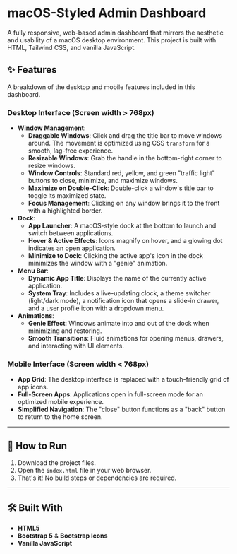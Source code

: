 # macOS-Styled Admin Dashboard

A fully responsive, web-based admin dashboard that mirrors the aesthetic and usability of a macOS desktop environment. This project is built with HTML, Tailwind CSS, and vanilla JavaScript.

## ✨ Features

A breakdown of the desktop and mobile features included in this dashboard.

### Desktop Interface (Screen width > 768px)

* **Window Management**:
    * **Draggable Windows**: Click and drag the title bar to move windows around. The movement is optimized using CSS `transform` for a smooth, lag-free experience.
    * **Resizable Windows**: Grab the handle in the bottom-right corner to resize windows.
    * **Window Controls**: Standard red, yellow, and green "traffic light" buttons to close, minimize, and maximize windows.
    * **Maximize on Double-Click**: Double-click a window's title bar to toggle its maximized state.
    * **Focus Management**: Clicking on any window brings it to the front with a highlighted border.
* **Dock**:
    * **App Launcher**: A macOS-style dock at the bottom to launch and switch between applications.
    * **Hover & Active Effects**: Icons magnify on hover, and a glowing dot indicates an open application.
    * **Minimize to Dock**: Clicking the active app's icon in the dock minimizes the window with a "genie" animation.
* **Menu Bar**:
    * **Dynamic App Title**: Displays the name of the currently active application.
    * **System Tray**: Includes a live-updating clock, a theme switcher (light/dark mode), a notification icon that opens a slide-in drawer, and a user profile icon with a dropdown menu.
* **Animations**:
    * **Genie Effect**: Windows animate into and out of the dock when minimizing and restoring.
    * **Smooth Transitions**: Fluid animations for opening menus, drawers, and interacting with UI elements.

### Mobile Interface (Screen width < 768px)

* **App Grid**: The desktop interface is replaced with a touch-friendly grid of app icons.
* **Full-Screen Apps**: Applications open in full-screen mode for an optimized mobile experience.
* **Simplified Navigation**: The "close" button functions as a "back" button to return to the home screen.

---

## 🚀 How to Run

1.  Download the project files.
2.  Open the `index.html` file in your web browser.
3.  That's it! No build steps or dependencies are required.

---

## 🛠️ Built With

* **HTML5**
* **Bootstrap 5** & **Bootstrap Icons**
* **Vanilla JavaScript**